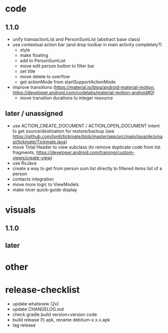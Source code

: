 # code
## 1.1.0
- unify transactionList and PersonSumList (abstract base class)
- use contextual action bar (and drop toolbar in main activity completely?)
    - style
    - make floating
    - add to PersonSumList
    - move edit person button to filter bar
    - set title
    - move delete to overflow
    - get actionMode from startSupportActionMode
- improve transitions (https://material.io/blog/android-material-motion, https://developer.android.com/codelabs/material-motion-android#0)
    - move transition durations to integer resource

## later / unassigned
- use ACTION_CREATE_DOCUMENT / ACTION_OPEN_DOCUMENT intent to get source/destination for restore/backup (see https://github.com/lordi/tickmate/blob/master/app/src/main/java/de/smasi/tickmate/Tickmate.java)
- move Total Header to view subclass (to remove duplicate code from list fragments, https://developer.android.com/training/custom-views/create-view)
- use RxJava
- create a way to get from person sum list directly to filtered items list of a person
- contacts integration
- move more logic to ViewModels
- make nicer quick-guide display

# visuals
## 1.1.0
## later

# other


# release-checklist
- update whatsnew (2x)
- update CHANGELOG.md
- check gradle.build version+version code
- build release (!) apk, rename debitum-x.x.x.apk
- tag release
